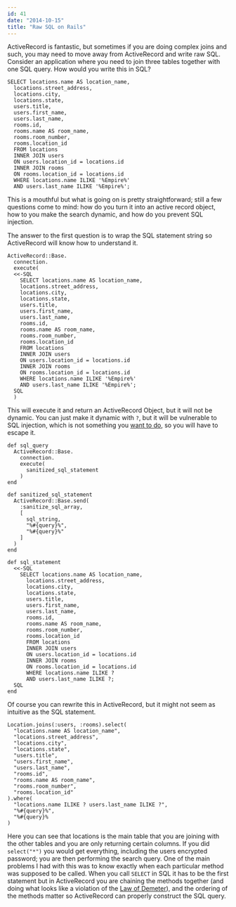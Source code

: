 ```yaml
---
id: 41
date: "2014-10-15"
title: "Raw SQL on Rails"
---
```

ActiveRecord is fantastic, but sometimes if you are doing complex joins and such, you may need to move away from ActiveRecord and write raw SQL. Consider an application where you need to join three tables together with one SQL query. How would you write this in SQL?

    SELECT locations.name AS location_name,
      locations.street_address,
      locations.city,
      locations.state,
      users.title,
      users.first_name,
      users.last_name,
      rooms.id,
      rooms.name AS room_name,
      rooms.room_number,
      rooms.location_id
      FROM locations
      INNER JOIN users
      ON users.location_id = locations.id
      INNER JOIN rooms
      ON rooms.location_id = locations.id
      WHERE locations.name ILIKE '%Empire%'
      AND users.last_name ILIKE '%Empire%';

This is a mouthful but what is going on is pretty straightforward; still a few questions come to mind: how do you turn it into an active record object, how to you make the search dynamic, and how do you prevent SQL injection.

The answer to the first question is to wrap the SQL statement string so ActiveRecord will know how to understand it.

    ActiveRecord::Base.
      connection.
      execute(
      <<-SQL
        SELECT locations.name AS location_name,
        locations.street_address,
        locations.city,
        locations.state,
        users.title,
        users.first_name,
        users.last_name,
        rooms.id,
        rooms.name AS room_name,
        rooms.room_number,
        rooms.location_id
        FROM locations
        INNER JOIN users
        ON users.location_id = locations.id
        INNER JOIN rooms
        ON rooms.location_id = locations.id
        WHERE locations.name ILIKE '%Empire%'
        AND users.last_name ILIKE '%Empire%';
      SQL
      )

This will execute it and return an ActiveRecord Object, but it will not be dynamic. You can just make it dynamic with `?`, but it will be vulnerable to SQL injection, which is not something you [want to do](http://xkcd.com/327/), so you will have to escape it.

    def sql_query
      ActiveRecord::Base.
        connection.
        execute(
          sanitized_sql_statement
        )
    end

    def sanitized_sql_statement
      ActiveRecord::Base.send(
        :sanitize_sql_array,
        [
          sql_string,
          "%#{query}%",
          "%#{query}%"
        ]
      )
    end

    def sql_statement
      <<-SQL
        SELECT locations.name AS location_name,
          locations.street_address,
          locations.city,
          locations.state,
          users.title,
          users.first_name,
          users.last_name,
          rooms.id,
          rooms.name AS room_name,
          rooms.room_number,
          rooms.location_id
          FROM locations
          INNER JOIN users
          ON users.location_id = locations.id
          INNER JOIN rooms
          ON rooms.location_id = locations.id
          WHERE locations.name ILIKE ?
          AND users.last_name ILIKE ?;
      SQL
    end

Of course you can rewrite this in ActiveRecord, but it might not seem as intuitive as the SQL statement.

    Location.joins(:users, :rooms).select(
      "locations.name AS location_name",
      "locations.street_address",
      "locations.city",
      "locations.state",
      "users.title",
      "users.first_name",
      "users.last_name",
      "rooms.id",
      "rooms.name AS room_name",
      "rooms.room_number",
      "rooms.location_id"
    ).where(
      "locations.name ILIKE ? users.last_name ILIKE ?",
      "%#{query}%",
      "%#{query}%
    )

Here you can see that locations is the main table that you are joining with the other tables and you are only returning certain columns. If you did `select("*")` you would get everything, including the users encrypted password; you are then performing the search query. One of the main problems I had with this was to know exactly when each particular method was supposed to be called. When you call `SELECT` in SQL it has to be the first statement but in ActiveRecord you are chaining the methods together (and doing what looks like a violation of the [Law of Demeter](http://en.wikipedia.org/wiki/Law_of_Demeter)), and the ordering of the methods matter so ActiveRecord can properly construct the SQL query. 
